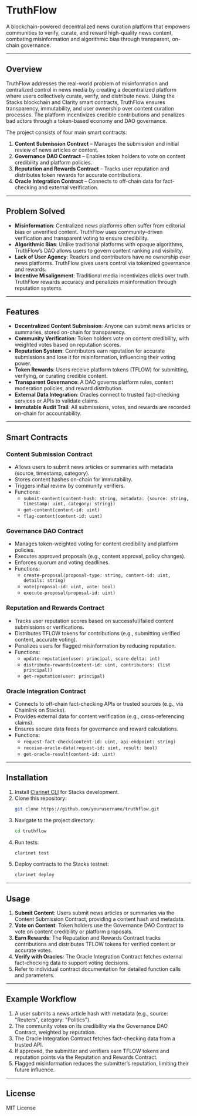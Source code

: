 # TruthFlow

A blockchain-powered decentralized news curation platform that empowers communities to verify, curate, and reward high-quality news content, combating misinformation and algorithmic bias through transparent, on-chain governance.

---

## Overview

TruthFlow addresses the real-world problem of misinformation and centralized control in news media by creating a decentralized platform where users collectively curate, verify, and distribute news. Using the Stacks blockchain and Clarity smart contracts, TruthFlow ensures transparency, immutability, and user ownership over content curation processes. The platform incentivizes credible contributions and penalizes bad actors through a token-based economy and DAO governance.

The project consists of four main smart contracts:

1. **Content Submission Contract** – Manages the submission and initial review of news articles or content.
2. **Governance DAO Contract** – Enables token holders to vote on content credibility and platform policies.
3. **Reputation and Rewards Contract** – Tracks user reputation and distributes token rewards for accurate contributions.
4. **Oracle Integration Contract** – Connects to off-chain data for fact-checking and external verification.

---

## Problem Solved

- **Misinformation**: Centralized news platforms often suffer from editorial bias or unverified content. TruthFlow uses community-driven verification and transparent voting to ensure credibility.
- **Algorithmic Bias**: Unlike traditional platforms with opaque algorithms, TruthFlow’s DAO allows users to govern content ranking and visibility.
- **Lack of User Agency**: Readers and contributors have no ownership over news platforms. TruthFlow gives users control via tokenized governance and rewards.
- **Incentive Misalignment**: Traditional media incentivizes clicks over truth. TruthFlow rewards accuracy and penalizes misinformation through reputation systems.

---

## Features

- **Decentralized Content Submission**: Anyone can submit news articles or summaries, stored on-chain for transparency.
- **Community Verification**: Token holders vote on content credibility, with weighted votes based on reputation scores.
- **Reputation System**: Contributors earn reputation for accurate submissions and lose it for misinformation, influencing their voting power.
- **Token Rewards**: Users receive platform tokens (TFLOW) for submitting, verifying, or curating credible content.
- **Transparent Governance**: A DAO governs platform rules, content moderation policies, and reward distribution.
- **External Data Integration**: Oracles connect to trusted fact-checking services or APIs to validate claims.
- **Immutable Audit Trail**: All submissions, votes, and rewards are recorded on-chain for accountability.

---

## Smart Contracts

### Content Submission Contract
- Allows users to submit news articles or summaries with metadata (source, timestamp, category).
- Stores content hashes on-chain for immutability.
- Triggers initial review by community verifiers.
- Functions:
  - `submit-content(content-hash: string, metadata: {source: string, timestamp: uint, category: string})`
  - `get-content(content-id: uint)`
  - `flag-content(content-id: uint)`

### Governance DAO Contract
- Manages token-weighted voting for content credibility and platform policies.
- Executes approved proposals (e.g., content approval, policy changes).
- Enforces quorum and voting deadlines.
- Functions:
  - `create-proposal(proposal-type: string, content-id: uint, details: string)`
  - `vote(proposal-id: uint, vote: bool)`
  - `execute-proposal(proposal-id: uint)`

### Reputation and Rewards Contract
- Tracks user reputation scores based on successful/failed content submissions or verifications.
- Distributes TFLOW tokens for contributions (e.g., submitting verified content, accurate voting).
- Penalizes users for flagged misinformation by reducing reputation.
- Functions:
  - `update-reputation(user: principal, score-delta: int)`
  - `distribute-rewards(content-id: uint, contributors: (list principal))`
  - `get-reputation(user: principal)`

### Oracle Integration Contract
- Connects to off-chain fact-checking APIs or trusted sources (e.g., via Chainlink on Stacks).
- Provides external data for content verification (e.g., cross-referencing claims).
- Ensures secure data feeds for governance and reward calculations.
- Functions:
  - `request-fact-check(content-id: uint, api-endpoint: string)`
  - `receive-oracle-data(request-id: uint, result: bool)`
  - `get-oracle-result(content-id: uint)`

---

## Installation

1. Install [Clarinet CLI](https://docs.hiro.so/clarinet/getting-started) for Stacks development.
2. Clone this repository:
   ```bash
   git clone https://github.com/yourusername/truthflow.git
   ```
3. Navigate to the project directory:
   ```bash
   cd truthflow
   ```
4. Run tests:
   ```bash
   clarinet test
   ```
5. Deploy contracts to the Stacks testnet:
   ```bash
   clarinet deploy
   ```

---

## Usage

1. **Submit Content**: Users submit news articles or summaries via the Content Submission Contract, providing a content hash and metadata.
2. **Vote on Content**: Token holders use the Governance DAO Contract to vote on content credibility or platform proposals.
3. **Earn Rewards**: The Reputation and Rewards Contract tracks contributions and distributes TFLOW tokens for verified content or accurate votes.
4. **Verify with Oracles**: The Oracle Integration Contract fetches external fact-checking data to support voting decisions.
5. Refer to individual contract documentation for detailed function calls and parameters.

---

## Example Workflow

1. A user submits a news article hash with metadata (e.g., source: "Reuters", category: "Politics").
2. The community votes on its credibility via the Governance DAO Contract, weighted by reputation.
3. The Oracle Integration Contract fetches fact-checking data from a trusted API.
4. If approved, the submitter and verifiers earn TFLOW tokens and reputation points via the Reputation and Rewards Contract.
5. Flagged misinformation reduces the submitter’s reputation, limiting their future influence.

---

## License

MIT License

